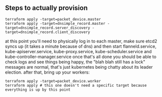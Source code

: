 ## Steps to actually provision

```
terraform apply -target=packet_device.master
terraform apply -target=dnsimple_record.master -target=dnsimple_record.server_discovery -target=dnsimple_record.client_discovery
```

at this point you'll need to physically log in to each master, make sure etcd2 syncs up (it takes a minute because of dns) and then start flanneld.service, kube-apiserver.service, kube-proxy.service, kube-scheduler.service and kube-controller-manager.service once that's all done you should be able to check logs and see things being happy, the "blah blah still has a lock" messages are normal, that's just kubernetes being chatty about its leader election. after that, bring up your workers:

```
terraform apply -target=packet_device.worker
terraform apply # this one doesn't need a specific target because everything is up by this point
```
